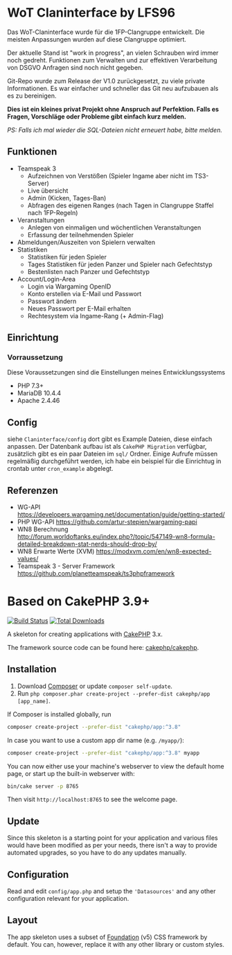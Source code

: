 # WoT Claninterface by LFS96

Das WoT-Claninterface wurde für die 1FP-Clangruppe entwickelt.
Die meisten Anpassungen wurden auf diese Clangruppe optimiert.

Der aktuelle Stand ist "work in progress", an vielen Schrauben wird immer noch gedreht.
Funktionen zum Verwalten und zur effektiven Verarbeitung von DSGVO Anfragen sind noch nicht gegeben.

Git-Repo wurde zum Release der V1.0 zurückgesetzt, zu viele private Informationen.
Es war einfacher und schneller das Git neu aufzubauen als es zu bereinigen.

**Dies ist ein kleines privat Projekt ohne Anspruch auf Perfektion. 
Falls es Fragen, Vorschläge oder Probleme gibt einfach kurz melden.**

_PS: Falls ich mal wieder die SQL-Dateien nicht erneuert habe, bitte melden._

## Funktionen
- Teamspeak 3
  - Aufzeichnen von Verstößen (Spieler Ingame aber nicht im TS3-Server)
  - Live übersicht
  - Admin (Kicken, Tages-Ban)
  - Abfragen des eigenen Ranges (nach Tagen in Clangruppe Staffel nach 1FP-Regeln)
- Veranstaltungen
  - Anlegen von einmaligen und wöchentlichen Veranstaltungen
  - Erfassung der teilnehmenden Spieler
- Abmeldungen/Auszeiten von Spielern verwalten
- Statistiken
  - Statistiken für jeden Spieler
  - Tages Statistiken für jeden Panzer und Spieler nach Gefechtstyp
  - Bestenlisten nach Panzer und Gefechtstyp
- Account/Login-Area
  - Login via Wargaming OpenID
  - Konto erstellen via E-Mail und Passwort
  - Passwort ändern
  - Neues Passwort per E-Mail erhalten
  - Rechtesystem via Ingame-Rang (+ Admin-Flag)


## Einrichtung

### Vorraussetzung
Diese Voraussetzungen sind die Einstellungen meines Entwicklungssystems

 - PHP 7.3+
 - MariaDB 10.4.4
 - Apache 2.4.46

## Config
siehe `Claninterface/config` dort gibt es Example Dateien, diese einfach anpassen.
Der Datenbank aufbau ist als `CakePHP Migration` verfügbar, zusätzlich gibt es ein paar Dateien im `sql/` Ordner.
Einige Aufrufe müssen regelmäßig durchgeführt werden, ich habe ein beispiel für die Einrichtug in crontab unter `cron_example` abgelegt.

## Referenzen

- WG-API https://developers.wargaming.net/documentation/guide/getting-started/
- PHP WG-API https://github.com/artur-stepien/wargaming-papi
- WN8 Berechnung http://forum.worldoftanks.eu/index.php?/topic/547149-wn8-formula-detailed-breakdown-stat-nerds-should-drop-by/
- WN8 Erwarte Werte (XVM) https://modxvm.com/en/wn8-expected-values/
- Teamspeak 3 - Server Framework https://github.com/planetteamspeak/ts3phpframework



# Based on CakePHP 3.9+

[![Build Status](https://img.shields.io/travis/cakephp/app/master.svg?style=flat-square)](https://travis-ci.org/cakephp/app)
[![Total Downloads](https://img.shields.io/packagist/dt/cakephp/app.svg?style=flat-square)](https://packagist.org/packages/cakephp/app)

A skeleton for creating applications with [CakePHP](https://cakephp.org) 3.x.

The framework source code can be found here: [cakephp/cakephp](https://github.com/cakephp/cakephp).

## Installation

1. Download [Composer](https://getcomposer.org/doc/00-intro.md) or update `composer self-update`.
2. Run `php composer.phar create-project --prefer-dist cakephp/app [app_name]`.

If Composer is installed globally, run

```bash
composer create-project --prefer-dist "cakephp/app:^3.8"
```

In case you want to use a custom app dir name (e.g. `/myapp/`):

```bash
composer create-project --prefer-dist "cakephp/app:^3.8" myapp
```

You can now either use your machine's webserver to view the default home page, or start
up the built-in webserver with:

```bash
bin/cake server -p 8765
```

Then visit `http://localhost:8765` to see the welcome page.

## Update

Since this skeleton is a starting point for your application and various files
would have been modified as per your needs, there isn't a way to provide
automated upgrades, so you have to do any updates manually.

## Configuration

Read and edit `config/app.php` and setup the `'Datasources'` and any other
configuration relevant for your application.

## Layout

The app skeleton uses a subset of [Foundation](http://foundation.zurb.com/) (v5) CSS
framework by default. You can, however, replace it with any other library or
custom styles.
